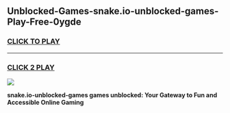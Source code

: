 
## Unblocked-Games-snake.io-unblocked-games-Play-Free-0ygde
<h3>
<a href="https://premium76.site?title=snake.io-unblocked-games&ref=23A">CLICK TO PLAY</a></h3>
<hr>

<h3>
<a href="https://premium76.site?title=snake.io-unblocked-games&ref=23A">CLICK 2 PLAY</a>
  
</h3>

<a href="https://premium76.site?title=snake.io-unblocked-games&ref=23A"><img src="https://clearcache.store/games.png"></a>


**snake.io-unblocked-games games unblocked: Your Gateway to Fun and Accessible Online Gaming**
